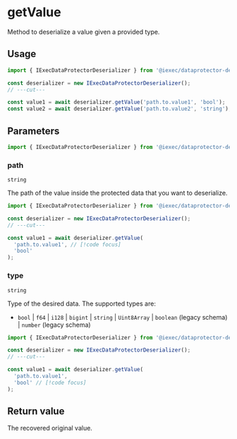 # getValue

Method to deserialize a value given a provided type.

## Usage

```ts twoslash [NodeJS]
import { IExecDataProtectorDeserializer } from '@iexec/dataprotector-deserializer';

const deserializer = new IExecDataProtectorDeserializer();
// ---cut---

const value1 = await deserializer.getValue('path.to.value1', 'bool');
const value2 = await deserializer.getValue('path.to.value2', 'string');
```

## Parameters

```ts twoslash
import { IExecDataProtectorDeserializer } from '@iexec/dataprotector-deserializer';
```

### path

`string`

The path of the value inside the protected data that you want to deserialize.

```ts twoslash [NodeJS]
import { IExecDataProtectorDeserializer } from '@iexec/dataprotector-deserializer';

const deserializer = new IExecDataProtectorDeserializer();
// ---cut---

const value1 = await deserializer.getValue(
  'path.to.value1', // [!code focus]
  'bool'
);
```

### type

`string`

Type of the desired data. The supported types are:

- `bool` | `f64` | `i128` | `bigint` | `string` | `Uint8Array` | `boolean`
  (legacy schema) | `number` (legacy schema)

```ts twoslash [NodeJS]
import { IExecDataProtectorDeserializer } from '@iexec/dataprotector-deserializer';

const deserializer = new IExecDataProtectorDeserializer();
// ---cut---

const value1 = await deserializer.getValue(
  'path.to.value1',
  'bool' // [!code focus]
);
```

## Return value

The recovered original value.
